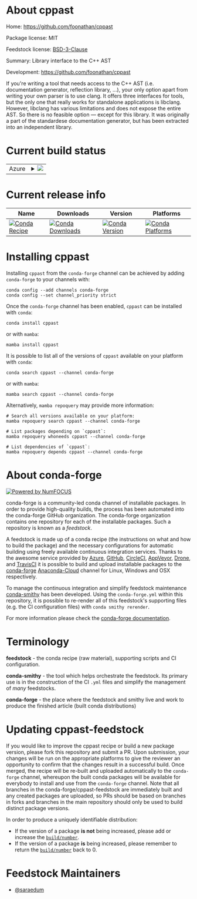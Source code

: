 About cppast
============

Home: https://github.com/foonathan/cppast

Package license: MIT

Feedstock license: [BSD-3-Clause](https://github.com/conda-forge/cppast-feedstock/blob/main/LICENSE.txt)

Summary: Library interface to the C++ AST

Development: https://github.com/foonathan/cppast

If you're writing a tool that needs access to the C++ AST (i.e.
documentation generator, reflection library, …), your only option apart
from writing your own parser is to use clang. It offers three interfaces
for tools, but the only one that really works for standalone applications
is libclang. However, libclang has various limitations and does not expose
the entire AST.
So there is no feasible option — except for this library. It was originally
a part of the standardese documentation generator, but has been extracted
into an independent library.


Current build status
====================


<table>
    
  <tr>
    <td>Azure</td>
    <td>
      <details>
        <summary>
          <a href="https://dev.azure.com/conda-forge/feedstock-builds/_build/latest?definitionId=17593&branchName=main">
            <img src="https://dev.azure.com/conda-forge/feedstock-builds/_apis/build/status/cppast-feedstock?branchName=main">
          </a>
        </summary>
        <table>
          <thead><tr><th>Variant</th><th>Status</th></tr></thead>
          <tbody><tr>
              <td>linux_64</td>
              <td>
                <a href="https://dev.azure.com/conda-forge/feedstock-builds/_build/latest?definitionId=17593&branchName=main">
                  <img src="https://dev.azure.com/conda-forge/feedstock-builds/_apis/build/status/cppast-feedstock?branchName=main&jobName=linux&configuration=linux_64_" alt="variant">
                </a>
              </td>
            </tr><tr>
              <td>osx_64</td>
              <td>
                <a href="https://dev.azure.com/conda-forge/feedstock-builds/_build/latest?definitionId=17593&branchName=main">
                  <img src="https://dev.azure.com/conda-forge/feedstock-builds/_apis/build/status/cppast-feedstock?branchName=main&jobName=osx&configuration=osx_64_" alt="variant">
                </a>
              </td>
            </tr><tr>
              <td>win_64</td>
              <td>
                <a href="https://dev.azure.com/conda-forge/feedstock-builds/_build/latest?definitionId=17593&branchName=main">
                  <img src="https://dev.azure.com/conda-forge/feedstock-builds/_apis/build/status/cppast-feedstock?branchName=main&jobName=win&configuration=win_64_" alt="variant">
                </a>
              </td>
            </tr>
          </tbody>
        </table>
      </details>
    </td>
  </tr>
</table>

Current release info
====================

| Name | Downloads | Version | Platforms |
| --- | --- | --- | --- |
| [![Conda Recipe](https://img.shields.io/badge/recipe-cppast-green.svg)](https://anaconda.org/conda-forge/cppast) | [![Conda Downloads](https://img.shields.io/conda/dn/conda-forge/cppast.svg)](https://anaconda.org/conda-forge/cppast) | [![Conda Version](https://img.shields.io/conda/vn/conda-forge/cppast.svg)](https://anaconda.org/conda-forge/cppast) | [![Conda Platforms](https://img.shields.io/conda/pn/conda-forge/cppast.svg)](https://anaconda.org/conda-forge/cppast) |

Installing cppast
=================

Installing `cppast` from the `conda-forge` channel can be achieved by adding `conda-forge` to your channels with:

```
conda config --add channels conda-forge
conda config --set channel_priority strict
```

Once the `conda-forge` channel has been enabled, `cppast` can be installed with `conda`:

```
conda install cppast
```

or with `mamba`:

```
mamba install cppast
```

It is possible to list all of the versions of `cppast` available on your platform with `conda`:

```
conda search cppast --channel conda-forge
```

or with `mamba`:

```
mamba search cppast --channel conda-forge
```

Alternatively, `mamba repoquery` may provide more information:

```
# Search all versions available on your platform:
mamba repoquery search cppast --channel conda-forge

# List packages depending on `cppast`:
mamba repoquery whoneeds cppast --channel conda-forge

# List dependencies of `cppast`:
mamba repoquery depends cppast --channel conda-forge
```


About conda-forge
=================

[![Powered by
NumFOCUS](https://img.shields.io/badge/powered%20by-NumFOCUS-orange.svg?style=flat&colorA=E1523D&colorB=007D8A)](https://numfocus.org)

conda-forge is a community-led conda channel of installable packages.
In order to provide high-quality builds, the process has been automated into the
conda-forge GitHub organization. The conda-forge organization contains one repository
for each of the installable packages. Such a repository is known as a *feedstock*.

A feedstock is made up of a conda recipe (the instructions on what and how to build
the package) and the necessary configurations for automatic building using freely
available continuous integration services. Thanks to the awesome service provided by
[Azure](https://azure.microsoft.com/en-us/services/devops/), [GitHub](https://github.com/),
[CircleCI](https://circleci.com/), [AppVeyor](https://www.appveyor.com/),
[Drone](https://cloud.drone.io/welcome), and [TravisCI](https://travis-ci.com/)
it is possible to build and upload installable packages to the
[conda-forge](https://anaconda.org/conda-forge) [Anaconda-Cloud](https://anaconda.org/)
channel for Linux, Windows and OSX respectively.

To manage the continuous integration and simplify feedstock maintenance
[conda-smithy](https://github.com/conda-forge/conda-smithy) has been developed.
Using the ``conda-forge.yml`` within this repository, it is possible to re-render all of
this feedstock's supporting files (e.g. the CI configuration files) with ``conda smithy rerender``.

For more information please check the [conda-forge documentation](https://conda-forge.org/docs/).

Terminology
===========

**feedstock** - the conda recipe (raw material), supporting scripts and CI configuration.

**conda-smithy** - the tool which helps orchestrate the feedstock.
                   Its primary use is in the construction of the CI ``.yml`` files
                   and simplify the management of *many* feedstocks.

**conda-forge** - the place where the feedstock and smithy live and work to
                  produce the finished article (built conda distributions)


Updating cppast-feedstock
=========================

If you would like to improve the cppast recipe or build a new
package version, please fork this repository and submit a PR. Upon submission,
your changes will be run on the appropriate platforms to give the reviewer an
opportunity to confirm that the changes result in a successful build. Once
merged, the recipe will be re-built and uploaded automatically to the
`conda-forge` channel, whereupon the built conda packages will be available for
everybody to install and use from the `conda-forge` channel.
Note that all branches in the conda-forge/cppast-feedstock are
immediately built and any created packages are uploaded, so PRs should be based
on branches in forks and branches in the main repository should only be used to
build distinct package versions.

In order to produce a uniquely identifiable distribution:
 * If the version of a package **is not** being increased, please add or increase
   the [``build/number``](https://docs.conda.io/projects/conda-build/en/latest/resources/define-metadata.html#build-number-and-string).
 * If the version of a package **is** being increased, please remember to return
   the [``build/number``](https://docs.conda.io/projects/conda-build/en/latest/resources/define-metadata.html#build-number-and-string)
   back to 0.

Feedstock Maintainers
=====================

* [@saraedum](https://github.com/saraedum/)

